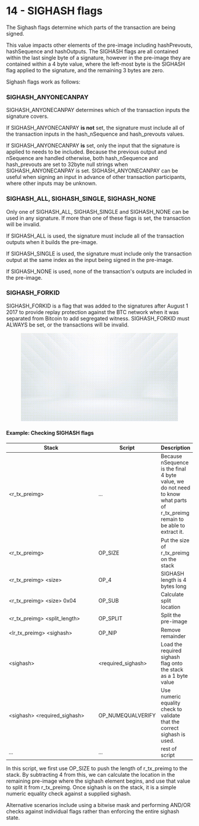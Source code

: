 # 14 - SIGHASH flags

The Sighash flags determine which parts of the transaction are being signed.

This value impacts other elements of the pre-image including hashPrevouts, hashSequence and hashOutputs. The SIGHASH flags are all contained within the last single byte of a signature, however in the pre-image they are contained within a 4 byte value, where the left-most byte is the SIGHASH flag applied to the signature, and the remaining 3 bytes are zero.

Sighash flags work as follows:

### SIGHASH\_ANYONECANPAY

SIGHASH\_ANYONECANPAY determines which of the transaction inputs the signature covers.

If SIGHASH\_ANYONECANPAY **is not** set, the signature must include all of the transaction inputs in the hash\_nSequence and hash\_prevouts values.

If SIGHASH\_ANYONECANPAY **is** set, only the input that the signature is applied to needs to be included. Because the previous output and nSequence are handled otherwise, both hash\_nSequence and hash\_prevouts are set to 32byte null strings when SIGHASH\_ANYONECANPAY is set. SIGHASH\_ANYONECANPAY can be useful when signing an input in advance of other transaction participants, where other inputs may be unknown.

### SIGHASH\_ALL, SIGHASH\_SINGLE, SIGHASH\_NONE

Only one of SIGHASH\_ALL, SIGHASH\_SINGLE and SIGHASH\_NONE can be used in any signature. If more than one of these flags is set, the transaction will be invalid.

If SIGHASH\_ALL is used, the signature must include all of the transaction outputs when it builds the pre-image.

If SIGHASH\_SINGLE is used, the signature must include only the transaction output at the same index as the input being signed in the pre-image.&#x20;

If SIGHASH\_NONE is used, none of the transaction's outputs are included in the pre-image.

### SIGHASH\_FORKID

SIGHASH\_FORKID is a flag that was added to the signatures after August 1 2017 to provide replay protection against the BTC network when it was separated from Bitcoin to add segregated witness. SIGHASH\_FORKID must ALWAYS be set, or the transactions will be invalid.&#x20;

<figure><img src="../.gitbook/assets/BSVA-BitcoinScript_Chapter5-Animation13.gif" alt=""><figcaption></figcaption></figure>

#### Example: Checking SIGHASH flags

<table><thead><tr><th width="237.33333333333331">Stack</th><th>Script</th><th>Description</th></tr></thead><tbody><tr><td>&#x3C;r_tx_preimg></td><td>...</td><td>Because nSequence is the final 4 byte value, we do not need to know what parts of r_tx_preimg remain to be able to extract it.</td></tr><tr><td>&#x3C;r_tx_preimg></td><td>OP_SIZE</td><td>Put the size of r_tx_preimg on the stack</td></tr><tr><td>&#x3C;r_tx_preimg> &#x3C;size></td><td>OP_4</td><td>SIGHASH length is 4 bytes long</td></tr><tr><td>&#x3C;r_tx_preimg> &#x3C;size> 0x04</td><td>OP_SUB</td><td>Calculate split location</td></tr><tr><td>&#x3C;r_tx_preimg> &#x3C;split_length></td><td>OP_SPLIT</td><td>Split the pre-image</td></tr><tr><td>&#x3C;lr_tx_preimg> &#x3C;sighash></td><td>OP_NIP</td><td>Remove remainder</td></tr><tr><td>&#x3C;sighash></td><td>&#x3C;required_sighash></td><td>Load the required sighash flag onto the stack as a 1 byte value</td></tr><tr><td>&#x3C;sighash> &#x3C;required_sighash></td><td>OP_NUMEQUALVERIFY</td><td>Use numeric equality check to validate that the correct sighash is used.</td></tr><tr><td>...</td><td>...</td><td>rest of script</td></tr></tbody></table>

In this script, we first use OP\_SIZE to push the length of r\_tx\_preimg to the stack. By subtracting 4 from this, we can calculate the location in the remaining pre-image where the sighash element begins, and use that value to split it from r\_tx\_preimg. Once sighash is on the stack, it is a simple numeric equality check against a supplied sighash.

Alternative scenarios include using a bitwise mask and performing AND/OR checks against individual flags rather than enforcing the entire sighash state.
